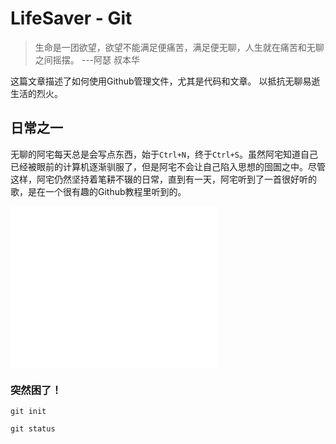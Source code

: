 # LifeSaver - Git

> 生命是一团欲望，欲望不能满足便痛苦，满足便无聊，人生就在痛苦和无聊之间摇摆。	---阿瑟 叔本华

这篇文章描述了如何使用Github管理文件，尤其是代码和文章。
以抵抗无聊易逝生活的烈火。

## 日常之一

无聊的阿宅每天总是会写点东西，始于```Ctrl+N```，终于```Ctrl+S```。虽然阿宅知道自己已经被眼前的计算机逐渐驯服了，但是阿宅不会让自己陷入思想的囹圄之中。尽管这样，阿宅仍然坚持着笔耕不辍的日常，直到有一天，阿宅听到了一首很好听的歌，是在一个很有趣的Github教程里听到的。

<iframe text-align="center" frameborder="no" border="0" marginwidth="0" marginheight="0" width="330px" height="86px" src="//music.163.com/outchain/player?type=2&id=32451501&auto=0&height=66"></iframe>

<iframe align="center" frameborder="no" border="0" marginwidth="0" marginheight="0" width="330px" height="86px" src="//music.163.com/outchain/player?type=2&id=32451501&auto=0&height=66"></iframe>
<iframe frameborder="no" border="0" marginwidth="110px" marginheight="0" width="330px" height="86px" src="//music.163.com/outchain/player?type=2&id=32451501&auto=0&height=66"></iframe>

### 突然困了！

```
git init
```

```
git status
```


